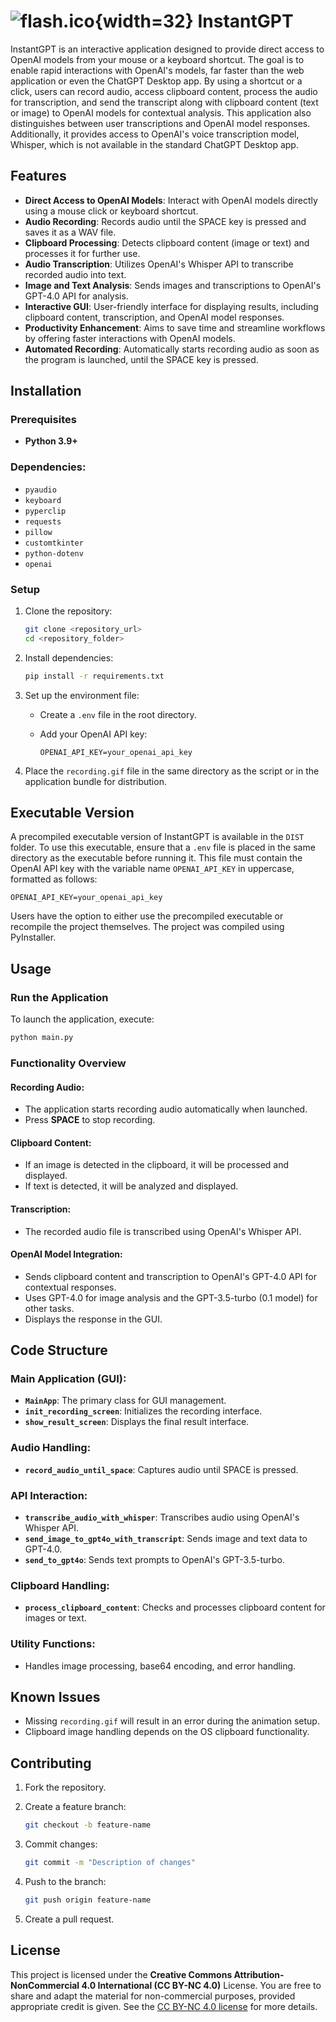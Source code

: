 # ![flash.ico](assets/flash.ico){width=32} InstantGPT

InstantGPT is an interactive application designed to provide direct access to OpenAI models from your mouse or a keyboard shortcut. The goal is to enable rapid interactions with OpenAI's models, far faster than the web application or even the ChatGPT Desktop app. By using a shortcut or a click, users can record audio, access clipboard content, process the audio for transcription, and send the transcript along with clipboard content (text or image) to OpenAI models for contextual analysis. This application also distinguishes between user transcriptions and OpenAI model responses. Additionally, it provides access to OpenAI's voice transcription model, Whisper, which is not available in the standard ChatGPT Desktop app.

## Features

- **Direct Access to OpenAI Models**: Interact with OpenAI models directly using a mouse click or keyboard shortcut.
- **Audio Recording**: Records audio until the SPACE key is pressed and saves it as a WAV file.
- **Clipboard Processing**: Detects clipboard content (image or text) and processes it for further use.
- **Audio Transcription**: Utilizes OpenAI's Whisper API to transcribe recorded audio into text.
- **Image and Text Analysis**: Sends images and transcriptions to OpenAI's GPT-4.0 API for analysis.
- **Interactive GUI**: User-friendly interface for displaying results, including clipboard content, transcription, and OpenAI model responses.
- **Productivity Enhancement**: Aims to save time and streamline workflows by offering faster interactions with OpenAI models.
- **Automated Recording**: Automatically starts recording audio as soon as the program is launched, until the SPACE key is pressed.

## Installation

### Prerequisites

- **Python 3.9+**

### Dependencies:

- `pyaudio`
- `keyboard`
- `pyperclip`
- `requests`
- `pillow`
- `customtkinter`
- `python-dotenv`
- `openai`

### Setup

1. Clone the repository:

   ```bash
   git clone <repository_url>
   cd <repository_folder>
   ```

2. Install dependencies:

   ```bash
   pip install -r requirements.txt
   ```

3. Set up the environment file:

   - Create a `.env` file in the root directory.
   - Add your OpenAI API key:

     ```env
     OPENAI_API_KEY=your_openai_api_key
     ```

4. Place the `recording.gif` file in the same directory as the script or in the application bundle for distribution.

## Executable Version

A precompiled executable version of InstantGPT is available in the `DIST` folder. To use this executable, ensure that a `.env` file is placed in the same directory as the executable before running it. This file must contain the OpenAI API key with the variable name `OPENAI_API_KEY` in uppercase, formatted as follows:

```env
OPENAI_API_KEY=your_openai_api_key
```

Users have the option to either use the precompiled executable or recompile the project themselves. The project was compiled using PyInstaller.

## Usage

### Run the Application

To launch the application, execute:

```bash
python main.py
```

### Functionality Overview

#### Recording Audio:

- The application starts recording audio automatically when launched.
- Press **SPACE** to stop recording.

#### Clipboard Content:

- If an image is detected in the clipboard, it will be processed and displayed.
- If text is detected, it will be analyzed and displayed.

#### Transcription:

- The recorded audio file is transcribed using OpenAI's Whisper API.

#### OpenAI Model Integration:

- Sends clipboard content and transcription to OpenAI's GPT-4.0 API for contextual responses.
- Uses GPT-4.0 for image analysis and the GPT-3.5-turbo (0.1 model) for other tasks.
- Displays the response in the GUI.

## Code Structure

### Main Application (GUI):

- **`MainApp`**: The primary class for GUI management.
- **`init_recording_screen`**: Initializes the recording interface.
- **`show_result_screen`**: Displays the final result interface.

### Audio Handling:

- **`record_audio_until_space`**: Captures audio until SPACE is pressed.

### API Interaction:

- **`transcribe_audio_with_whisper`**: Transcribes audio using OpenAI's Whisper API.
- **`send_image_to_gpt4o_with_transcript`**: Sends image and text data to GPT-4.0.
- **`send_to_gpt4o`**: Sends text prompts to OpenAI's GPT-3.5-turbo.

### Clipboard Handling:

- **`process_clipboard_content`**: Checks and processes clipboard content for images or text.

### Utility Functions:

- Handles image processing, base64 encoding, and error handling.

## Known Issues

- Missing `recording.gif` will result in an error during the animation setup.
- Clipboard image handling depends on the OS clipboard functionality.

## Contributing

1. Fork the repository.
2. Create a feature branch:

   ```bash
   git checkout -b feature-name
   ```

3. Commit changes:

   ```bash
   git commit -m "Description of changes"
   ```

4. Push to the branch:

   ```bash
   git push origin feature-name
   ```

5. Create a pull request.

## License

This project is licensed under the **Creative Commons Attribution-NonCommercial 4.0 International (CC BY-NC 4.0)** License. You are free to share and adapt the material for non-commercial purposes, provided appropriate credit is given. See the [CC BY-NC 4.0 license](https://creativecommons.org/licenses/by-nc/4.0/) for more details.
